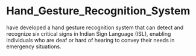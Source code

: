 # Hand_Gesture_Recognition_System
have developed a hand gesture recognition system that can detect and recognize six critical signs in Indian Sign Language (ISL), enabling individuals who are deaf or hard of hearing to convey their needs in emergency situations. 
